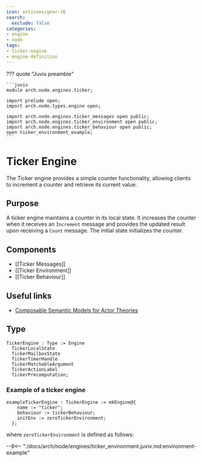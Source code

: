 ```yaml
---
icon: octicons/gear-16
search:
  exclude: false
categories:
- engine
- node
tags:
- ticker-engine
- engine-definition
---
```


??? quote "Juvix preamble"

    ```juvix
    module arch.node.engines.ticker;

    import prelude open;
    import arch.node.types.engine open;

    import arch.node.engines.ticker_messages open public;
    import arch.node.engines.ticker_environment open public;
    import arch.node.engines.ticker_behaviour open public;
    open ticker_environment_example;
    ```

# Ticker Engine

The Ticker engine provides a simple counter functionality, allowing
clients to increment a counter and retrieve its current value.

## Purpose

A ticker engine maintains a counter in its local state. It increases the counter
when it receives an `Increment` message and provides the updated result upon
receiving a `Count` message. The initial state initializes the counter.

## Components

- [[Ticker Messages]]
- [[Ticker Environment]]
- [[Ticker Behaviour]]

## Useful links

- [Composable Semantic Models for Actor Theories](https://citeseerx.ist.psu.edu/document?repid=rep1&type=pdf&doi=18475015c7c46d38292833ddda32dc88b5655160)

## Type

<!-- --8<-- [start:TickerEngine] -->
```juvix
TickerEngine : Type := Engine
  TickerLocalState
  TickerMailboxState
  TickerTimerHandle
  TickerMatchableArgument
  TickerActionLabel
  TickerPrecomputation;
```
<!-- --8<-- [end:TickerEngine] -->

### Example of a ticker engine

<!-- --8<-- [start:example-ticker-engine] -->
```juvix extract-module-statements
exampleTickerEngine : TickerEngine := mkEngine@{
    name := "ticker";
    behaviour := tickerBehaviour;
    initEnv := zeroTickerEnvironment;
  };
```
<!-- --8<-- [end:example-ticker-engine] -->
where `zeroTickerEnvironment` is defined as follows:

--8<-- "./docs/arch/node/engines/ticker_environment.juvix.md:environment-example"
